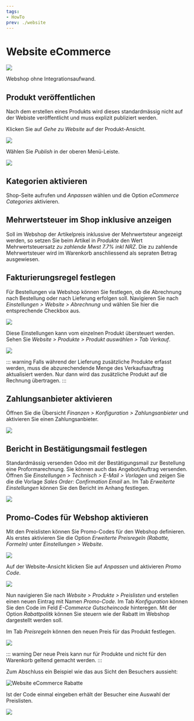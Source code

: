 ```yaml
---
tags:
- HowTo
prev: ./website
---
```

# Website eCommerce
![](assets/icons_odoo_website_sale.png)

Webshop ohne Integrationsaufwand.

## Produkt veröffentlichen

Nach dem erstellen eines Produkts wird dieses standardmässig nicht auf der Webiste veröffentlicht und muss explizit publiziert werden.

Klicken Sie auf *Gehe zu Website* auf der Produkt-Ansicht.

![](assets/Website%20Gehe%20zu%20Website.png)

Wählen Sie *Publish*  in der oberen Menü-Leiste.

![](assets/Website%20Publish%20toggle.png)

## Kategorien aktivieren

Shop-Seite aufrufen und *Anpassen* wählen und die Option *eCommerce Categories* aktivieren.

## Mehrwertsteuer im Shop inklusive anzeigen

Soll im Webshop der Artikelpreis inklussive der Mehrwertsteur angezeigt werden, so setzen Sie beim Artikel in *Produkte* den Wert Mehrwertsteuersatz *zu zahlende Mwst 7.7% inkl NRZ*. Die zu zahlende Mehrwertsteuer wird im Warenkorb anschliessend als sepraten Betrag ausgewiesen.

## Fakturierungsregel festlegen

Für Bestellungen via Webshop können Sie festlegen, ob die Abrechnung nach Bestellung oder nach Lieferung erfolgen soll. Navigieren Sie nach *Einstellungen > Website > Abrechnung* und wählen Sie hier die entsprechende Checkbox aus.

![](assets/eCommerce%20Fakturierungsregel.png)

Diese Einstellungen kann vom einzelnen Produkt übersteuert werden. Sehen Sie *Website > Produkte > Produkt auswählen > Tab Verkauf*.

![](assets/eCommerce%20Fakturierungsregel%20auf%20Produkt.png)

::: warning
Falls während der Lieferung zusätzliche Produkte erfasst werden, muss die abzurechendende Menge des Verkaufsauftrag aktualisiert werden. Nur dann wird das zusätzliche Produkt auf die Rechnung übertragen.
:::

## Zahlungsanbieter aktivieren

Öffnen Sie die Übersicht *Finanzen > Konfiguration > Zahlungsanbieter* und aktivieren Sie einen Zahlungsanbieter.

![](assets/eCommerce%20Zahlungsanbieter.png)

## Bericht in Bestätigungsmail festlegen

Standardmässig versenden Odoo mit der Bestätigungsmail zur Bestellung eine Proformarechnung. Sie können auch das Angebot/Auftrag versenden. Öffnen Sie *Einstellungen > Technisch > E-Mail > Vorlagen* und zeigen Sie die die Vorlage *Sales Order: Confirmation Email* an. Im Tab *Erweiterte Einstellungen* können Sie den Bericht im Anhang festlegen.

![](assets/eCommerce%20Anhang%20Bestätigung.png)

## Promo-Codes für Webshop aktivieren

Mit den Preislisten können Sie Promo-Codes für den Webshop definieren. Als erstes aktivieren Sie die Option *Erweiterte Preisregeln (Rabatte, Formeln)* unter *Einstellungen > Website*.

![](assets/Pasted%20image%2020220414151231.png)

Auf der Website-Ansicht klicken Sie auf *Anpassen* und aktivieren *Promo Code*.

![](assets/Pasted%20image%2020220414152109.png)

Nun navigieren Sie nach *Website > Produkte > Preislisten* und erstellen einen neuen Eintrag mit Namen *Promo-Code*. Im Tab *Konfiguration* können Sie den Code im Feld *E-Commerce Gutscheincode* hinteregen. Mit der Option *Rabattpolitk* können Sie steuern wie der Rabatt im Webshop dargestellt werden soll. 

Im Tab *Preisregeln* können den neuen Preis für das Produkt festlegen.

![](assets/Website%20eCommerce%20Rabatt.png)

::: warning
Der neue Preis kann nur für Produkte und nicht für den Warenkorb geltend gemacht werden.
:::

Zum Abschluss ein Beispiel wie das aus Sicht den Besuchers aussieht:

![Website eCommerce Rabatte](assets/Website%20eCommerce%20Rabatte.gif)

Ist der Code einmal eingeben erhält der Besucher eine Auswahl der Preislisten.

![](assets/Website%20eCommerce%20Auswahl%20Preislisten.png)